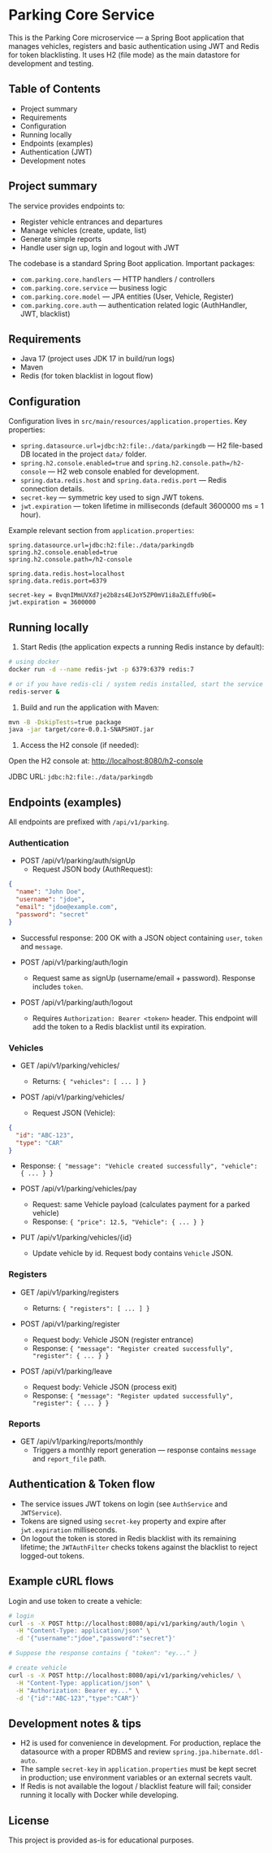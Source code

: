# Parking Core Service

This is the Parking Core microservice — a Spring Boot application that manages vehicles, registers and basic authentication using JWT and Redis for token blacklisting. It uses H2 (file mode) as the main datastore for development and testing.

## Table of Contents

- Project summary
- Requirements
- Configuration
- Running locally
- Endpoints (examples)
- Authentication (JWT)
- Development notes

## Project summary

The service provides endpoints to:

- Register vehicle entrances and departures
- Manage vehicles (create, update, list)
- Generate simple reports
- Handle user sign up, login and logout with JWT

The codebase is a standard Spring Boot application. Important packages:

- `com.parking.core.handlers` — HTTP handlers / controllers
- `com.parking.core.service` — business logic
- `com.parking.core.model` — JPA entities (User, Vehicle, Register)
- `com.parking.core.auth` — authentication related logic (AuthHandler, JWT, blacklist)

## Requirements

- Java 17 (project uses JDK 17 in build/run logs)
- Maven
- Redis (for token blacklist in logout flow)

## Configuration

Configuration lives in `src/main/resources/application.properties`. Key properties:

- `spring.datasource.url=jdbc:h2:file:./data/parkingdb` — H2 file-based DB located in the project `data/` folder.
- `spring.h2.console.enabled=true` and `spring.h2.console.path=/h2-console` — H2 web console enabled for development.
- `spring.data.redis.host` and `spring.data.redis.port` — Redis connection details.
- `secret-key` — symmetric key used to sign JWT tokens.
- `jwt.expiration` — token lifetime in milliseconds (default 3600000 ms = 1 hour).

Example relevant section from `application.properties`:

```properties
spring.datasource.url=jdbc:h2:file:./data/parkingdb
spring.h2.console.enabled=true
spring.h2.console.path=/h2-console

spring.data.redis.host=localhost
spring.data.redis.port=6379

secret-key = BvqnIMmUVXd7je2b8zs4EJoY5ZP0mV1i8aZLEffu9bE=
jwt.expiration = 3600000
```

## Running locally

1. Start Redis (the application expects a running Redis instance by default):

  ```bash
  # using docker
  docker run -d --name redis-jwt -p 6379:6379 redis:7

  # or if you have redis-cli / system redis installed, start the service normally
  redis-server &
  ```

1. Build and run the application with Maven:

  ```bash
  mvn -B -DskipTests=true package
  java -jar target/core-0.0.1-SNAPSHOT.jar
  ```

1. Access the H2 console (if needed):

  Open the H2 console at: [http://localhost:8080/h2-console](http://localhost:8080/h2-console)

  JDBC URL: `jdbc:h2:file:./data/parkingdb`

## Endpoints (examples)

All endpoints are prefixed with `/api/v1/parking`.

### Authentication

- POST /api/v1/parking/auth/signUp
  - Request JSON body (AuthRequest):

```json
{
  "name": "John Doe",
  "username": "jdoe",
  "email": "jdoe@example.com",
  "password": "secret"
}
```

- Successful response: 200 OK with a JSON object containing `user`, `token` and `message`.

- POST /api/v1/parking/auth/login
  - Request same as signUp (username/email + password). Response includes `token`.

- POST /api/v1/parking/auth/logout
  - Requires `Authorization: Bearer <token>` header. This endpoint will add the token to a Redis blacklist until its expiration.

### Vehicles

- GET /api/v1/parking/vehicles/
  - Returns: `{ "vehicles": [ ... ] }`

- POST /api/v1/parking/vehicles/
  - Request JSON (Vehicle):

```json
{
  "id": "ABC-123",
  "type": "CAR"
}
```

- Response: `{ "message": "Vehicle created successfully", "vehicle": { ... } }`

- POST /api/v1/parking/vehicles/pay
  - Request: same Vehicle payload (calculates payment for a parked vehicle)
  - Response: `{ "price": 12.5, "Vehicle": { ... } }`

- PUT /api/v1/parking/vehicles/{id}
  - Update vehicle by id. Request body contains `Vehicle` JSON.

### Registers

- GET /api/v1/parking/registers
  - Returns: `{ "registers": [ ... ] }`

- POST /api/v1/parking/register
  - Request body: Vehicle JSON (register entrance)
  - Response: `{ "message": "Register created successfully", "register": { ... } }`

- POST /api/v1/parking/leave
  - Request body: Vehicle JSON (process exit)
  - Response: `{ "message": "Register updated successfully", "register": { ... } }`

### Reports

- GET /api/v1/parking/reports/monthly
  - Triggers a monthly report generation — response contains `message` and `report_file` path.

## Authentication & Token flow

- The service issues JWT tokens on login (see `AuthService` and `JWTService`).
- Tokens are signed using `secret-key` property and expire after `jwt.expiration` milliseconds.
- On logout the token is stored in Redis blacklist with its remaining lifetime; the `JWTAuthFilter` checks tokens against the blacklist to reject logged-out tokens.

## Example cURL flows

Login and use token to create a vehicle:

```bash
# login
curl -s -X POST http://localhost:8080/api/v1/parking/auth/login \
  -H "Content-Type: application/json" \
  -d '{"username":"jdoe","password":"secret"}'

# Suppose the response contains { "token": "ey..." }

# create vehicle
curl -s -X POST http://localhost:8080/api/v1/parking/vehicles/ \
  -H "Content-Type: application/json" \
  -H "Authorization: Bearer ey..." \
  -d '{"id":"ABC-123","type":"CAR"}'
```

## Development notes & tips

- H2 is used for convenience in development. For production, replace the datasource with a proper RDBMS and review `spring.jpa.hibernate.ddl-auto`.
- The sample `secret-key` in `application.properties` must be kept secret in production; use environment variables or an external secrets vault.
- If Redis is not available the logout / blacklist feature will fail; consider running it locally with Docker while developing.

## License

This project is provided as-is for educational purposes.
